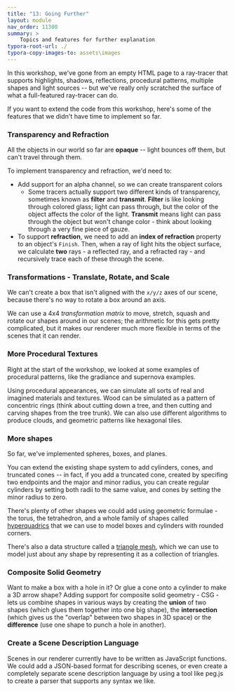 ```yaml
---
title: "13: Going Further"
layout: module
nav_order: 11300
summary: >
    Topics and features for further explanation
typora-root-url: ./
typora-copy-images-to: assets\images
---
```


In this workshop, we've gone from an empty HTML page to a ray-tracer that supports highlights, shadows, reflections, procedural patterns, multiple shapes and light sources -- but we've really only scratched the surface of what a full-featured ray-tracer can do.

If you want to extend the code from this workshop, here's some of the features that we didn't have time to implement so far.

### Transparency and Refraction

All the objects in our world so far are **opaque** -- light bounces off them, but can't travel through them.

To implement transparency and refraction, we'd need to:

* Add support for an alpha channel, so we can create transparent colors
  * Some tracers actually support two different kinds of transparency, sometimes known as **filter** and **transmit**. **Filter** is like looking through colored glass; light can pass through, but the color of the object affects the color of the light. **Transmit** means light can pass through the object but won't change color - think about looking through a very fine piece of gauze.
* To support **refraction**, we need to add an **index of refraction** property to an object's `Finish`. Then, when a ray of light hits the object surface, we calculate **two** rays - a reflected ray, and a refracted ray - and recursively trace each of these through the scene.

### Transformations - Translate, Rotate, and Scale

We can't create a box that isn't aligned with the `x/y/z` axes of our scene, because there's no way to rotate a box around an axis.

We can use a 4x4 *transformation matrix* to move, stretch, squash and rotate our shapes around in our scenes; the arithmetic for this gets pretty complicated, but it makes our renderer much more flexible in terms of the scenes that it can render.

### More Procedural Textures

Right at the start of the workshop, we looked at some examples of procedural patterns, like the gradiance and supernova examples.

Using procedural appearances, we can simulate all sorts of real and imagined materials and textures. Wood can be simulated as a pattern of concentric rings (think about cutting down a tree, and then cutting and carving shapes from the tree trunk). We can also use different algorithms to produce clouds, and geometric patterns like hexagonal tiles.

### More shapes

So far, we've implemented spheres, boxes, and planes.

You can extend the existing shape system to add cylinders, cones, and truncated cones -- in fact, if you add a truncated cone, created by specifing two endpoints and the major and minor radius, you can create regular cylinders by setting both radii to the same value, and cones by setting the minor radius to zero.

There's plenty of other shapes we could add using geometric formulae - the torus, the tetrahedron, and a whole family of shapes called [hyperquadrics](https://en.wikipedia.org/wiki/Superquadrics) that we can use to model boxes and cylinders with rounded corners.

There's also a data structure called a [triangle mesh](https://en.wikipedia.org/wiki/Triangle_mesh), which we can use to model just about any shape by representing it as a collection of triangles.

### Composite Solid Geometry

Want to make a box with a hole in it? Or glue a cone onto a cylinder to make a 3D arrow shape? Adding support for composite solid geometry - CSG - lets us combine shapes in various ways by creating the **union** of two shapes (which glues them together into one big shape), the **intersection** (which gives us the "overlap" between two shapes in 3D space) or the **difference** (use one shape to punch a hole in another).

### Create a Scene Description Language

Scenes in our renderer currently have to be written as JavaScript functions. We could add a JSON-based format for describing scenes, or even create a completely separate scene description language by using a tool like peg.js to create a parser that supports any syntax we like.

